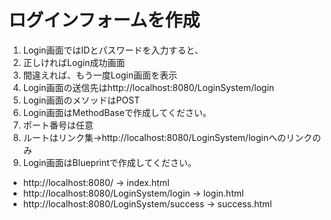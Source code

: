 # ログインフォームを作成

1. Login画面ではIDとパスワードを入力すると、
2. 正しければLogin成功画面
3. 間違えれば、もう一度Login画面を表示
4. Login画面の送信先はhttp://localhost:8080/LoginSystem/login
5. Login画面のメソッドはPOST
6. Login画面はMethodBaseで作成してください。
7. ポート番号は任意
8. ルートはリンク集→http://localhost:8080/LoginSystem/loginへのリンクのみ
9. Login画面はBlueprintで作成してください。

- http://localhost:8080/ → index.html
- http://localhost:8080/LoginSystem/login → login.html
- http://localhost:8080/LoginSystem/success → success.html
